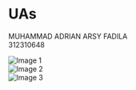 # UAs
MUHAMMAD ADRIAN ARSY FADILA<br>
312310648<br>

![Image 1](DOKUMENTASI/p1.png)  
![Image 2](DOKUMENTASI/p2.png)  
![Image 3](DOKUMENTASI/p3.png)


